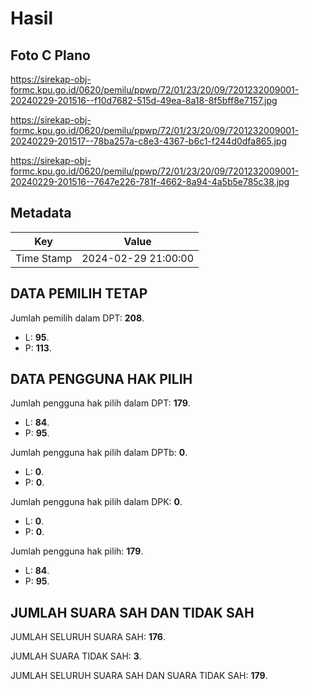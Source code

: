 # Hasil

## Foto C Plano

https://sirekap-obj-formc.kpu.go.id/0620/pemilu/ppwp/72/01/23/20/09/7201232009001-20240229-201516--f10d7682-515d-49ea-8a18-8f5bff8e7157.jpg

https://sirekap-obj-formc.kpu.go.id/0620/pemilu/ppwp/72/01/23/20/09/7201232009001-20240229-201517--78ba257a-c8e3-4367-b6c1-f244d0dfa865.jpg

https://sirekap-obj-formc.kpu.go.id/0620/pemilu/ppwp/72/01/23/20/09/7201232009001-20240229-201516--7647e226-781f-4662-8a94-4a5b5e785c38.jpg


## Metadata

| Key        | Value               |
| ---------- | ------------------- |
| Time Stamp | 2024-02-29 21:00:00 |


## DATA PEMILIH TETAP

Jumlah pemilih dalam DPT: **208**.
 * L: **95**.
 * P: **113**.

## DATA PENGGUNA HAK PILIH

Jumlah pengguna hak pilih dalam DPT: **179**.
 * L: **84**.
 * P: **95**.

Jumlah pengguna hak pilih dalam DPTb: **0**.
 * L: **0**.
 * P: **0**.

Jumlah pengguna hak pilih dalam DPK: **0**.
 * L: **0**.
 * P: **0**.

Jumlah pengguna hak pilih: **179**.
 * L: **84**.
 * P: **95**.

## JUMLAH SUARA SAH DAN TIDAK SAH

JUMLAH SELURUH SUARA SAH: **176**.

JUMLAH SUARA TIDAK SAH: **3**.

JUMLAH SELURUH SUARA SAH DAN SUARA TIDAK SAH: **179**.


